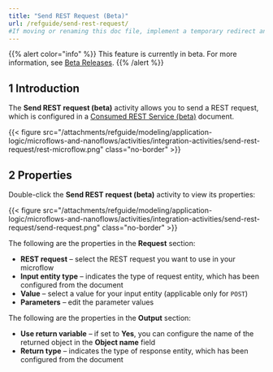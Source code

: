 ```yaml
---
title: "Send REST Request (Beta)"
url: /refguide/send-rest-request/
#If moving or renaming this doc file, implement a temporary redirect and let the respective team know they should update the URL in the product. See Mapping to Products for more details.
---
```


{{% alert color="info" %}}
This feature is currently in beta. For more information, see [Beta Releases](/releasenotes/beta-features/).
{{% /alert %}}

## 1 Introduction

The **Send REST request (beta)** activity allows you to send a REST request, which is configured in a [Consumed REST Service (beta)](/refguide/consumed-rest-services-beta/) document.

{{< figure src="/attachments/refguide/modeling/application-logic/microflows-and-nanoflows/activities/integration-activities/send-rest-request/rest-microflow.png" class="no-border" >}}

## 2 Properties 

Double-click the **Send REST request (beta)** activity to view its properties:

{{< figure src="/attachments/refguide/modeling/application-logic/microflows-and-nanoflows/activities/integration-activities/send-rest-request/send-request.png" class="no-border" >}}

The following are the properties in the **Request** section:

* **REST request** – select the REST request you want to use in your microflow
* **Input entity type** – indicates the type of request entity, which has been configured from the document
* **Value** – select a value for your input entity (applicable only for `POST`)
* **Parameters** – edit the parameter values

The following are the properties in the **Output** section:

* **Use return variable** – if set to **Yes**, you can configure the name of the returned object in the **Object name** field 
* **Return type** – indicates the type of response entity, which has been configured from the document 
